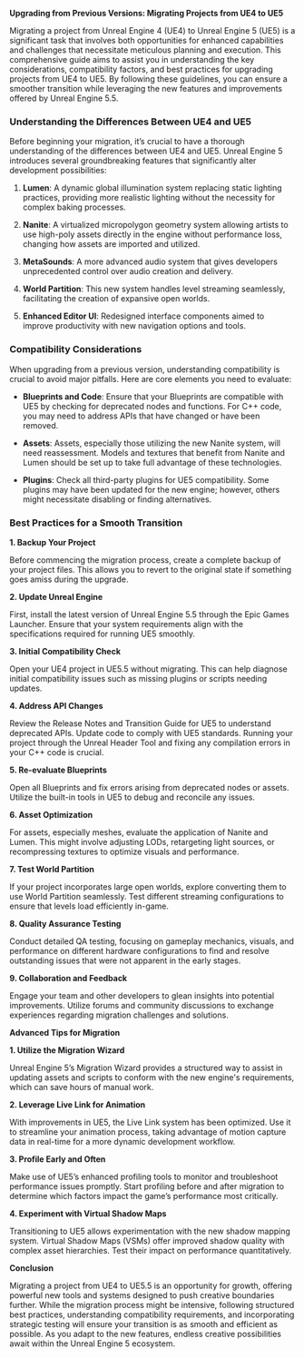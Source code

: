 **Upgrading from Previous Versions: Migrating Projects from UE4 to UE5**

Migrating a project from Unreal Engine 4 (UE4) to Unreal Engine 5 (UE5) is a significant task that involves both opportunities for enhanced capabilities and challenges that necessitate meticulous planning and execution. This comprehensive guide aims to assist you in understanding the key considerations, compatibility factors, and best practices for upgrading projects from UE4 to UE5. By following these guidelines, you can ensure a smoother transition while leveraging the new features and improvements offered by Unreal Engine 5.5.

### Understanding the Differences Between UE4 and UE5

Before beginning your migration, it’s crucial to have a thorough understanding of the differences between UE4 and UE5. Unreal Engine 5 introduces several groundbreaking features that significantly alter development possibilities:

1. **Lumen**: A dynamic global illumination system replacing static lighting practices, providing more realistic lighting without the necessity for complex baking processes.
   
2. **Nanite**: A virtualized micropolygon geometry system allowing artists to use high-poly assets directly in the engine without performance loss, changing how assets are imported and utilized.

3. **MetaSounds**: A more advanced audio system that gives developers unprecedented control over audio creation and delivery.

4. **World Partition**: This new system handles level streaming seamlessly, facilitating the creation of expansive open worlds.

5. **Enhanced Editor UI**: Redesigned interface components aimed to improve productivity with new navigation options and tools.

### Compatibility Considerations

When upgrading from a previous version, understanding compatibility is crucial to avoid major pitfalls. Here are core elements you need to evaluate:

- **Blueprints and Code**: Ensure that your Blueprints are compatible with UE5 by checking for deprecated nodes and functions. For C++ code, you may need to address APIs that have changed or have been removed.

- **Assets**: Assets, especially those utilizing the new Nanite system, will need reassessment. Models and textures that benefit from Nanite and Lumen should be set up to take full advantage of these technologies.

- **Plugins**: Check all third-party plugins for UE5 compatibility. Some plugins may have been updated for the new engine; however, others might necessitate disabling or finding alternatives.

### Best Practices for a Smooth Transition

**1. Backup Your Project**

Before commencing the migration process, create a complete backup of your project files. This allows you to revert to the original state if something goes amiss during the upgrade.

**2. Update Unreal Engine**

First, install the latest version of Unreal Engine 5.5 through the Epic Games Launcher. Ensure that your system requirements align with the specifications required for running UE5 smoothly.

**3. Initial Compatibility Check**

Open your UE4 project in UE5.5 without migrating. This can help diagnose initial compatibility issues such as missing plugins or scripts needing updates.

**4. Address API Changes**

Review the Release Notes and Transition Guide for UE5 to understand deprecated APIs. Update code to comply with UE5 standards. Running your project through the Unreal Header Tool and fixing any compilation errors in your C++ code is crucial.

**5. Re-evaluate Blueprints**

Open all Blueprints and fix errors arising from deprecated nodes or assets. Utilize the built-in tools in UE5 to debug and reconcile any issues.

**6. Asset Optimization**

For assets, especially meshes, evaluate the application of Nanite and Lumen. This might involve adjusting LODs, retargeting light sources, or recompressing textures to optimize visuals and performance.

**7. Test World Partition**

If your project incorporates large open worlds, explore converting them to use World Partition seamlessly. Test different streaming configurations to ensure that levels load efficiently in-game.

**8. Quality Assurance Testing**

Conduct detailed QA testing, focusing on gameplay mechanics, visuals, and performance on different hardware configurations to find and resolve outstanding issues that were not apparent in the early stages.

**9. Collaboration and Feedback**

Engage your team and other developers to glean insights into potential improvements. Utilize forums and community discussions to exchange experiences regarding migration challenges and solutions.

**Advanced Tips for Migration**

**1. Utilize the Migration Wizard**

Unreal Engine 5’s Migration Wizard provides a structured way to assist in updating assets and scripts to conform with the new engine's requirements, which can save hours of manual work.

**2. Leverage Live Link for Animation**

With improvements in UE5, the Live Link system has been optimized. Use it to streamline your animation process, taking advantage of motion capture data in real-time for a more dynamic development workflow.

**3. Profile Early and Often**

Make use of UE5’s enhanced profiling tools to monitor and troubleshoot performance issues promptly. Start profiling before and after migration to determine which factors impact the game’s performance most critically.

**4. Experiment with Virtual Shadow Maps**

Transitioning to UE5 allows experimentation with the new shadow mapping system. Virtual Shadow Maps (VSMs) offer improved shadow quality with complex asset hierarchies. Test their impact on performance quantitatively.

**Conclusion**

Migrating a project from UE4 to UE5.5 is an opportunity for growth, offering powerful new tools and systems designed to push creative boundaries further. While the migration process might be intensive, following structured best practices, understanding compatibility requirements, and incorporating strategic testing will ensure your transition is as smooth and efficient as possible. As you adapt to the new features, endless creative possibilities await within the Unreal Engine 5 ecosystem.